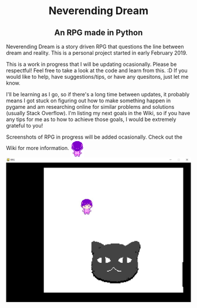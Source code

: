 <h1 align="center"> Neverending Dream </h1>
<h2 align="center"> An RPG made in Python</h2>

Neverending Dream is a story driven RPG that questions the line between dream and reality. This is a personal project started in early
February 2019.

This is a work in progress that I will be updating ocasionally.
Please be respectful! Feel free to take a look at the code and learn from this. :D
If you would like to help, have suggestions/tips, or have any quesitons, just let me know.

I'll be learning as I go, so if there's a long time between updates, it probably means I got stuck on figuring out how to make something happen in pygame and am researching online for similar problems and solutions (usually Stack Overflow). I'm listing my next goals in the Wiki, so if you have any tips for me as to how to achieve those goals, I would be extremely grateful to you!

Screenshots of RPG in progress will be added ocasionally. Check out the Wiki for more information.
<img src="https://github.com/QueenChristina/Neverending-Dream-RPG-in-Python/blob/master/Gif%20Player%20Walk%20Cycle.gif" align="center" title="Player Walk Cycle">
![Screenshot of Progress](https://github.com/QueenChristina/Neverending-Dream-RPG-in-Python/blob/master/Progress%202-16-19.JPG)
